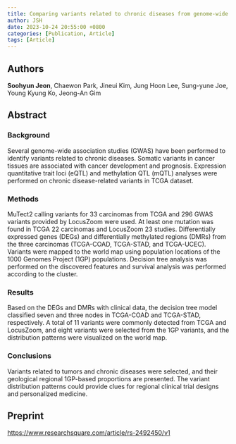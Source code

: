 ```yaml
---
title: Comparing variants related to chronic diseases from genome-wide association study (GWAS) and the cancer genome atlas (TCGA)
author: JSH
date: 2023-10-24 20:55:00 +0800
categories: [Publication, Article]
tags: [Article]
---
```


## Authors
**Soohyun Jeon**, Chaewon Park, Jineui Kim, Jung Hoon Lee, Sung-yune Joe, Young Kyung Ko, Jeong-An Gim

## Abstract
### Background
Several genome-wide association studies (GWAS) have been performed to identify variants related to chronic diseases. Somatic variants in cancer tissues are associated with cancer development and prognosis. Expression quantitative trait loci (eQTL) and methylation QTL (mQTL) analyses were performed on chronic disease-related variants in TCGA dataset.
### Methods
MuTect2 calling variants for 33 carcinomas from TCGA and 296 GWAS variants provided by LocusZoom were used. At least one mutation was found in TCGA 22 carcinomas and LocusZoom 23 studies. Differentially expressed genes (DEGs) and differentially methylated regions (DMRs) from the three carcinomas (TCGA-COAD, TCGA-STAD, and TCGA-UCEC). Variants were mapped to the world map using population locations of the 1000 Genomes Project (1GP) populations. Decision tree analysis was performed on the discovered features and survival analysis was performed according to the cluster.
### Results
Based on the DEGs and DMRs with clinical data, the decision tree model classified seven and three nodes in TCGA-COAD and TCGA-STAD, respectively. A total of 11 variants were commonly detected from TCGA and LocusZoom, and eight variants were selected from the 1GP variants, and the distribution patterns were visualized on the world map.
### Conclusions
Variants related to tumors and chronic diseases were selected, and their geological regional 1GP-based proportions are presented. The variant distribution patterns could provide clues for regional clinical trial designs and personalized medicine.

## Preprint
https://www.researchsquare.com/article/rs-2492450/v1
